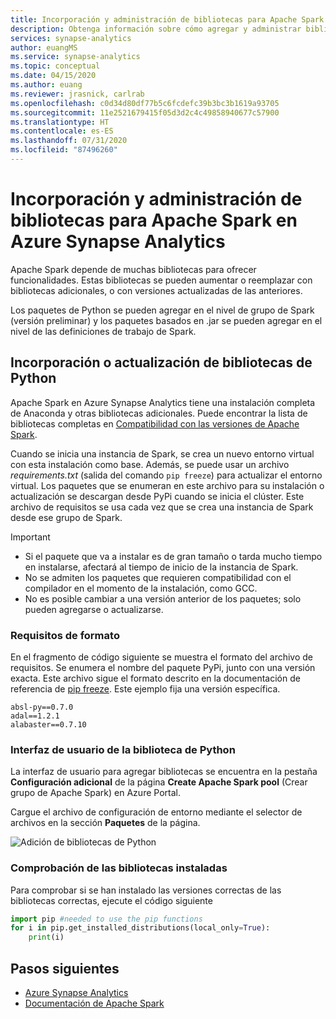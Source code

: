 ```yaml
---
title: Incorporación y administración de bibliotecas para Apache Spark
description: Obtenga información sobre cómo agregar y administrar bibliotecas que usa Apache Spark en Azure Synapse Analytics.
services: synapse-analytics
author: euangMS
ms.service: synapse-analytics
ms.topic: conceptual
ms.date: 04/15/2020
ms.author: euang
ms.reviewer: jrasnick, carlrab
ms.openlocfilehash: c0d34d80df77b5c6fcdefc39b3bc3b1619a93705
ms.sourcegitcommit: 11e2521679415f05d3d2c4c49858940677c57900
ms.translationtype: HT
ms.contentlocale: es-ES
ms.lasthandoff: 07/31/2020
ms.locfileid: "87496260"
---
```

# <a name="add-and-manage-libraries-for-apache-spark-in-azure-synapse-analytics"></a>Incorporación y administración de bibliotecas para Apache Spark en Azure Synapse Analytics

Apache Spark depende de muchas bibliotecas para ofrecer funcionalidades. Estas bibliotecas se pueden aumentar o reemplazar con bibliotecas adicionales, o con versiones actualizadas de las anteriores.

Los paquetes de Python se pueden agregar en el nivel de grupo de Spark (versión preliminar) y los paquetes basados en .jar se pueden agregar en el nivel de las definiciones de trabajo de Spark.

## <a name="add-or-update-python-libraries"></a>Incorporación o actualización de bibliotecas de Python

Apache Spark en Azure Synapse Analytics tiene una instalación completa de Anaconda y otras bibliotecas adicionales. Puede encontrar la lista de bibliotecas completas en [Compatibilidad con las versiones de Apache Spark](apache-spark-version-support.md).

Cuando se inicia una instancia de Spark, se crea un nuevo entorno virtual con esta instalación como base. Además, se puede usar un archivo *requirements.txt* (salida del comando `pip freeze`) para actualizar el entorno virtual. Los paquetes que se enumeran en este archivo para su instalación o actualización se descargan desde PyPi cuando se inicia el clúster. Este archivo de requisitos se usa cada vez que se crea una instancia de Spark desde ese grupo de Spark.

> [!IMPORTANT]
>
> - Si el paquete que va a instalar es de gran tamaño o tarda mucho tiempo en instalarse, afectará al tiempo de inicio de la instancia de Spark.
> - No se admiten los paquetes que requieren compatibilidad con el compilador en el momento de la instalación, como GCC.
> - No es posible cambiar a una versión anterior de los paquetes; solo pueden agregarse o actualizarse.

### <a name="requirements-format"></a>Requisitos de formato

En el fragmento de código siguiente se muestra el formato del archivo de requisitos. Se enumera el nombre del paquete PyPi, junto con una versión exacta. Este archivo sigue el formato descrito en la documentación de referencia de [pip freeze](https://pip.pypa.io/en/stable/reference/pip_freeze/). Este ejemplo fija una versión específica. 

```
absl-py==0.7.0
adal==1.2.1
alabaster==0.7.10
```

### <a name="python-library-user-interface"></a>Interfaz de usuario de la biblioteca de Python

La interfaz de usuario para agregar bibliotecas se encuentra en la pestaña **Configuración adicional** de la página **Create Apache Spark pool** (Crear grupo de Apache Spark) en Azure Portal.

Cargue el archivo de configuración de entorno mediante el selector de archivos en la sección **Paquetes** de la página.

![Adición de bibliotecas de Python](./media/apache-spark-azure-portal-add-libraries/add-python-libraries.png "Adición de bibliotecas de Python")

### <a name="verify-installed-libraries"></a>Comprobación de las bibliotecas instaladas

Para comprobar si se han instalado las versiones correctas de las bibliotecas correctas, ejecute el código siguiente

```python
import pip #needed to use the pip functions
for i in pip.get_installed_distributions(local_only=True):
    print(i)
```

## <a name="next-steps"></a>Pasos siguientes

- [Azure Synapse Analytics](https://docs.microsoft.com/azure/synapse-analytics)
- [Documentación de Apache Spark](https://spark.apache.org/docs/2.4.4/)
